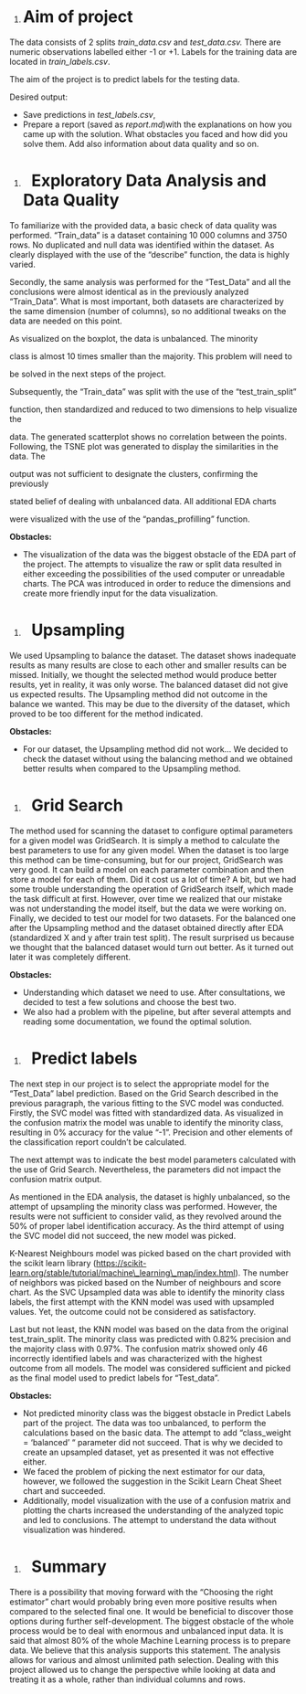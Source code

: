 ﻿
1. # Aim of project 

The data consists of 2 splits *train\_data.csv* and *test\_data.csv.* There are numeric observations labelled either -1 or +1. Labels for the training data are located in *train\_labels.csv*. 

The aim of the project is to predict labels for the testing data.

Desired output:

- Save predictions in *test\_labels.csv*,
- Prepare a report (saved as *report.md*)with the explanations on how you came up with the solution. What obstacles you faced and how did you solve them. Add also information about data quality and so on.

1. # ` `Exploratory Data Analysis and Data Quality


To familiarize with the provided data, a basic check of data quality was performed. “Train\_data” is a dataset containing 10 000 columns and 3750 rows. No duplicated and null data was identified within the dataset. As clearly displayed with the use of the “describe” function, the data is highly varied. 

Secondly, the same analysis was performed for the “Test\_Data” and all the conclusions were almost identical as in the previously analyzed “Train\_Data”. What is most important, both datasets are characterized by the same dimension (number of columns), so no additional tweaks on the data are needed on this point. 

As visualized on the boxplot, the data is unbalanced. The minority

class is almost 10 times smaller than the majority. This problem will need to

be solved in the next steps of the project. 

Subsequently, the “Train\_data” was split with the use of the “test\_train\_split”

function, then standardized and reduced to two dimensions to help visualize the

data. The generated scatterplot shows no correlation between the points. Following, the TSNE plot was generated to display the similarities in the data. The

output was not sufficient to designate the clusters, confirming the previously

stated belief of dealing with unbalanced data. All additional EDA charts

were visualized with the use of the “pandas\_profilling” function.

**Obstacles:** 

- The visualization of the data was the biggest obstacle of the EDA part of the project. The attempts to visualize the raw or split data resulted in either exceeding the possibilities of the used computer or unreadable charts. The PCA was introduced in order to reduce the dimensions and create more friendly input for the data visualization.
1. # ` `Upsampling

We used Upsampling to balance the dataset. The dataset shows inadequate results as many results are close to each other and smaller results can be missed. Initially, we thought the selected method would produce better results, yet in reality, it was only worse. The balanced dataset did not give us expected results. The Upsampling method did not outcome in the balance we wanted. This may be due to the diversity of the dataset, which proved to be too different for the method indicated.

**Obstacles:** 

- For our dataset, the Upsampling method did not work... We decided to check the dataset without using the balancing method and we obtained better results when compared to the Upsampling method.


1. # ` `Grid Search
The method used for scanning the dataset to configure optimal parameters for a given model was GridSearch. It is simply a method to calculate the best parameters to use for any given model. When the dataset is too large this method can be time-consuming, but for our project, GridSearch was very good. It can build a model on each parameter combination and then store a model for each of them. Did it cost us a lot of time? A bit, but we had some trouble understanding the operation of GridSearch itself, which made the task difficult at first. However, over time we realized that our mistake was not understanding the model itself, but the data we were working on. Finally, we decided to test our model for two datasets. For the balanced one after the Upsampling method and the dataset obtained directly after EDA (standardized X and y after train test split). The result surprised us because we thought that the balanced dataset would turn out better. As it turned out later it was completely different.

**Obstacles:** 

- Understanding which dataset we need to use. After consultations, we decided to test a few solutions and choose the best two.
- We also had a problem with the pipeline, but after several attempts and reading some documentation, we found the optimal solution.

1. # ` `Predict labels

The next step in our project is to select the appropriate model for the “Test\_Data” label prediction. Based on the Grid Search described in the previous paragraph, the various fitting to the SVC model was conducted. Firstly, the SVC model was fitted with standardized data. As visualized in the confusion matrix the model was unable to identify the minority class, resulting in 0% accuracy for the value “-1”. Precision and other elements of the classification report couldn’t be calculated.

The next attempt was to indicate the best model parameters calculated with the use of Grid Search. Nevertheless, the parameters did not impact the confusion matrix output. 

As mentioned in the EDA analysis, the dataset is highly unbalanced, so the attempt of upsampling the minority class was performed. However, the results were not sufficient to consider valid, as they revolved around the 50% of proper label identification accuracy. As the third attempt of using the SVC model did not succeed, the new model was picked. 

K-Nearest Neighbours model was picked based on the chart provided with the scikit learn library (https://scikit-learn.org/stable/tutorial/machine\_learning\_map/index.html). The number of neighbors was picked based on the Number of neighbours and score chart. As the SVC Upsampled data was able to identify the minority class labels, the first attempt with the KNN model was used with upsampled values. Yet, the outcome could not be considered as satisfactory. 

Last but not least, the KNN model was based on the data from the original test\_train\_split. The minority class was predicted with 0.82% precision and the majority class with 0.97%. The confusion matrix showed only 46 incorrectly identified labels and was characterized with the highest outcome from all models. The model was considered sufficient and picked as the final model used to predict labels for “Test\_data”.

**Obstacles:** 

- Not predicted minority class was the biggest obstacle in Predict Labels part of the project. The data was too unbalanced, to perform the calculations based on the basic data. The attempt to add “class\_weight = ‘balanced’ “ parameter did not succeed. That is why we decided to create an upsampled dataset, yet as presented it was not effective either.
- We faced the problem of picking the next estimator for our data, however, we followed the suggestion in the Scikit Learn Cheat Sheet chart and succeeded. 
- Additionally, model visualization with the use of a confusion matrix and plotting the charts increased the understanding of the analyzed topic and led to conclusions. The attempt to understand the data without visualization was hindered. 

1. # ` `Summary
There is a possibility that moving forward with the “Choosing the right estimator” chart would probably bring even more positive results when compared to the selected final one. It would be beneficial to discover those options during further self-development. The biggest obstacle of the whole process would be to deal with enormous and unbalanced input data. It is said that almost 80% of the whole Machine Learning process is to prepare data. We believe that this analysis supports this statement. The analysis allows for various and almost unlimited path selection. Dealing with this project allowed us to change the perspective while looking at data and treating it as a whole, rather than individual columns and rows.
